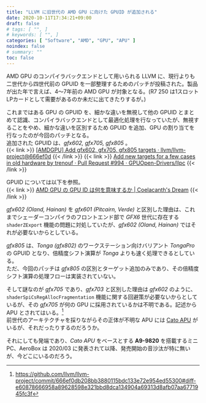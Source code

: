 ```yaml
---
title: "LLVM に旧世代の AMD GPU に向けた GPUID が追加される"
date: 2020-10-11T17:34:21+09:00
draft: false
# tags: [ "", ]
# keywords: [ "", ]
categories: [ "Software", "AMD", "GPU", "APU" ]
noindex: false
# summary: ""
toc: false
---
```


AMD GPU のコンパイラバックエンドとして用いられる LLVM に、現行よりも二世代から四世代前の GPUID を一部整理するためのパッチが投稿された。製品が出た年で言えば、4〜7年前の AMD GPU が対象となる。(R7 250 は1スロットLPカードとして需要があるのか未だに出てきたりするが。)  

これまではある GPU の GPUID を、細かな違いを無視して他の GPUID とまとめて認識、コンパイラバックエンドとして最適化処理を行なっていたが、無視することをやめ、細かな違いを区別するため GPUID を追加、GPU の割り当てを行なったのが今回のパッチとなる。  
追加された GPUID は、*gfx602, gfx705, gfx805* 。  
{{< link >}} [[AMDGPU] Add gfx602, gfx705, gfx805 targets · llvm/llvm-project@666ef0d](https://github.com/llvm/llvm-project/commit/666ef0db208bb3880115bdc133e72e954ed55300) {{< /link >}}
{{< link >}} [Add new targets for a few cases in old hardware by trenouf · Pull Request #994 · GPUOpen-Drivers/llpc](https://github.com/GPUOpen-Drivers/llpc/pull/994) {{< /link >}}

GPUID については以下を参照。  
{{< link >}} [AMD GPU の GPU ID は何を意味するか | Coelacanth's Dream](/posts/2020/06/22/amdgpu-gpuid-mean/) {{< /link >}}

*gfx602 (Oland, Hainan)* を *gfx601 (Pitcairn, Verde)* と区別した理由は、これまでシェーダーコンパイラのフロントエンド部で *GFX6* 世代に存在する `shaderZExport` 機能の問題に対処していたが、*gfx602 (Oland, Hainan)* ではそれが必要ないからとしている。  

*gfx805* は、*Tonga (gfx802)* のワークステーション向けバリアント *TongaPro* の GPUID となり、倍精度シフト演算が *Tonga* よりも速く処理できるとしている。  
ただ、今回のパッチは *gfx805* の区別とターゲット追加のみであり、その倍精度シフト演算の処理フローは実装されていない。  

そして謎なのが *gfx705* であり、*gfx703* と区別した理由は *gfx602* のように、`shaderSpiCsRegAllocFragmentation` 機能に関する回避策が必要ないからとしているが、その *gfx705* が何の GPU に採用されているかは不明である。記述から APU とされてはいる。[^gfx705-unknown]  
前世代のアーキテクチャを採りながらその正体が不明な APU には [Cato APU](/tags/cato) がいるが、それだったりするのだろうか。  

それにしても発端であり、*Cato APU* をベースとする **A9-9820** を搭載するミニPC、AeroBox は 2020/03 に発表されて以降、発売開始の音沙汰が特に無いが、今どこにいるのだろう。  

[^gfx705-unknown]: <https://github.com/llvm/llvm-project/commit/666ef0db208bb3880115bdc133e72e954ed55300#diff-e60878666958a89628598e321bbd8dca134904a69313d8afb07aa6771945fc3f>
